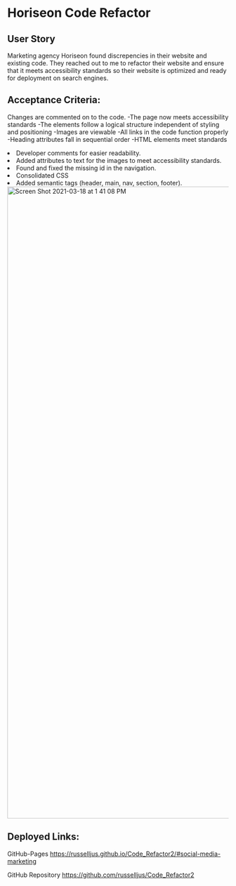 <h1>Horiseon Code Refactor</h1>

<h2>User Story</h2>

Marketing agency Horiseon found discrepencies in their website and existing code. They reached out to me to refactor their website and ensure that it meets accessibility standards so their website is optimized and ready for deployment on search engines.


<h2>Acceptance Criteria:</h2>

<p>Changes are commented on to the code. -The page now meets accessibility standards -The elements follow a logical structure independent of styling and positioning -Images are viewable -All links in the code function properly -Heading attributes fall in sequential order -HTML elements meet standards</p>

<li> Developer comments for easier readability.</li>
<li> Added attributes to text for the images to meet accessibility standards.</li>
<li> Found and fixed the missing id in the navigation.</li>
<li> Consolidated CSS</li>
<li> Added semantic tags (header, main, nav, section, footer).</li>


<img width="1440" alt="Screen Shot 2021-03-18 at 1 41 08 PM" src="https://user-images.githubusercontent.com/79387241/111708962-675c0100-880c-11eb-8caf-679bd0c53d4f.png">


<h2>Deployed Links:</h2> 

GitHub-Pages https://russelljus.github.io/Code_Refactor2/#social-media-marketing

GitHub Repository https://github.com/russelljus/Code_Refactor2
